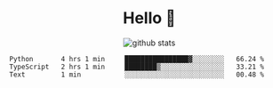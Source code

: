 <h1 align="center">Hello 👋 </h3>

<p align="center">
  <img src="https://github-readme-stats.vercel.app/api?username=syeehyn&hide=stars,prs,issues,contribs&count_private=true&hide_title=true" alt="github stats" />
</p>

<!--START_SECTION:waka-->
```text
Python       4 hrs 1 min     ████████████████▓░░░░░░░░   66.24 % 
TypeScript   2 hrs 1 min     ████████▒░░░░░░░░░░░░░░░░   33.21 % 
Text         1 min           ░░░░░░░░░░░░░░░░░░░░░░░░░   00.48 % 
```
<!--END_SECTION:waka-->
